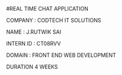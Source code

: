 #REAL TIME CHAT APPLICATION

COMPANY : CODTECH IT SOLUTIONS

NAME : J.RUTWIK SAI

INTERN ID : CT08RVV

DOMAIN : FRONT END WEB DEVELOPMENT

DURATION 4 WEEKS

